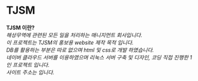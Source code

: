 # TJSM
**TJSM 이란?**<br>
*해상무역에 관련된 모든 일을 처리하는 매니지먼트 회사입니다.<br>
이 프로젝트는 TJSM의 홍보용 website 제작 목적 입니다.<br>
DB를 활용하는 부분은 따로 없으며 html 및 css로 개발 하였습니다.<br>
네이버 클라우드 서버를 이용하였으며 리눅스 서버 구축 및 디자인, 코딩 직접 진행한 1인 프로젝트 입니다.<br>
사이트 주소는 입니다.*
